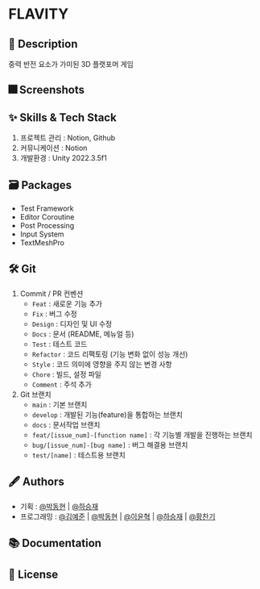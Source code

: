 # FLAVITY

## :pushpin: Description

중력 반전 요소가 가미된 3D 플랫포머 게임

## :fireworks: Screenshots

## :sparkles: Skills & Tech Stack

1. 프로젝트 관리 : Notion, Github
2. 커뮤니케이션 : Notion
3. 개발환경 : Unity 2022.3.5f1

## :card_file_box: Packages

- Test Framework
- Editor Coroutine
- Post Processing
- Input System
- TextMeshPro

## :hammer_and_wrench: Git

1. Commit / PR 컨벤션
    - `Feat` : 새로운 기능 추가
    - `Fix` : 버그 수정
    - `Design` : 디자인 및 UI 수정
    - `Docs` : 문서 (README, 메뉴얼 등)
    - `Test` : 테스트 코드
    - `Refactor` : 코드 리팩토링 (기능 변화 없이 성능 개선)
    - `Style` : 코드 의미에 영향을 주지 않는 변경 사항
    - `Chore` : 빌드, 설정 파일
    - `Comment` : 주석 추가
2. Git 브랜치
    - `main` : 기본 브랜치
    - `develop` : 개발된 기능(feature)을 통합하는 브랜치
    - `docs` : 문서작업 브랜치
    - `feat/[issue_num]-[function name]` : 각 기능별 개발을 진행하는 브랜치
    - `bug/[issue_num]-[bug name]` : 버그 해결용 브랜치
    - `test/[name]` : 테스트용 브랜치


## :fountain_pen: Authors

- 기획 : [@박동현](https://github.com/RevGhb) | [@하승재](https://github.com/swm493)
- 프로그래밍 : [@김예준](https://github.com/YJunK) | [@박동현](https://github.com/RevGhb) | [@이윤혁](https://github.com/a-nodi) | [@하승재](https://github.com/swm493) | [@황찬기](https://github.com/DevMizeKR)


## :books: Documentation


## :lock_with_ink_pen: License

